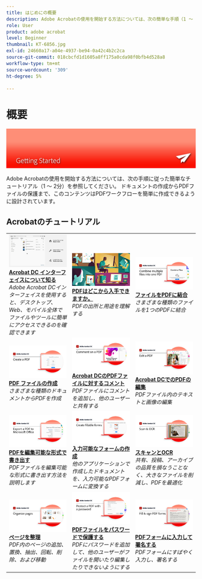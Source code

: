 ```yaml
---
title: はじめにの概要
description: Adobe Acrobatの使用を開始する方法については、次の簡単な手順（1 ～ 2分）のチュートリアルを参照してください。
role: User
product: adobe acrobat
level: Beginner
thumbnail: KT-6856.jpg
exl-id: 24660a17-a04e-4937-be94-0a42c4b2c2ca
source-git-commit: 018cbcfd1d1605a8ff175a0cda98f0bfb4d528a8
workflow-type: tm+mt
source-wordcount: '309'
ht-degree: 5%

---
```


# 概要

![Acrobatスタートアップイメージ](../assets/Hero-GettingStarted.png)

Adobe Acrobatの使用を開始する方法については、次の手順に従った簡単なチュートリアル（1 ～ 2分）を参照してください。 ドキュメントの作成からPDFファイルの保護まで、このコンテンツはPDFワークフローを簡単に作成できるように設計されています。

## Acrobatのチュートリアル

<table style="table-layout:fixed">
<tr>
  <td>
    <a href="get-to-know-the-acrobat-dc-interface.md">
      <img alt="Acrobat DCインターフェイスの詳細" src="../assets/Interface.jpg" />
    </a>
    <div>
    <a href="get-to-know-the-acrobat-dc-interface.md"><strong>Acrobat DC インターフェイスについて知る</strong></a>
    </div>
    <em>Adobe Acrobat DCインターフェイスを使用すると、デスクトップ、Web、モバイル全体でファイルやツールに簡単にアクセスできるのを確認できます</em>
    <br>
  </td>
  <td>
    <a href="where-do-pdfs-come-from.md">
      <img alt="PDFはどこから入手できますか。" src="../assets/WherePDFs.jpg" />
    </a>
    <div>
    <a href="where-do-pdfs-come-from.md"><strong>PDFはどこから入手できますか。</strong></a>
    </div>
    <em>PDFの出所と用途を理解する</em>
    <br>
  </td>
  <td>
    <a href="combine-to-pdf.md">
      <img alt="ファイルをPDFに結合" src="../assets/Combine.jpg" />
    </a>
    <div>
     <a href="combine-to-pdf.md"><strong>ファイルをPDFに結合</strong></a>
    </div>
    <em>さまざまな種類のファイルを1つのPDFに結合</em>
    <br>
  </td>
</tr>
<tr>
  <td>
    <a href="create-pdf.md">
      <img alt="PDF ファイルの作成" src="../assets/Create.jpg" />
    </a>
    <div>
    <a href="create-pdf.md"><strong>PDF ファイルの作成</strong></a>
    </div>
    <em>さまざまな種類のドキュメントからPDFを作成</em>
    <br>
  </td>
  <td>
    <a href="comment-on-pdf-files.md">
      <img alt="Acrobat DCのPDFファイルに対するコメント" src="../assets/Comment.jpg" />
    </a>
    <div>
    <a href="comment-on-pdf-files.md"><strong>Acrobat DCのPDFファイルに対するコメント</strong></a>
    </div>
    <em>PDFファイルにコメントを追加し、他のユーザーと共有する</em>
    <br>
  </td>  
  <td>
    <a href="edit-pdf.md">
      <img alt="Acrobat DCでのPDFの編集" src="../assets/Edit.jpg" />
    </a>
    <div>
    <a href="edit-pdf.md"><strong>Acrobat DCでのPDFの編集</strong></a>
    </div>
    <em>PDFファイル内のテキストと画像の編集</em>
    <br>
  </td>
</tr>
<tr>
  <td>
    <a href="export-pdf.md">
      <img alt="PDFを編集可能な形式で書き出す" src="../assets/Export.jpg" />
    </a>
    <div>
    <a href="export-pdf.md"><strong>PDFを編集可能な形式で書き出す</strong></a>
    </div>
    <em>PDFファイルを編集可能な形式に書き出す方法を説明します</em>
    <br>
  </td>
  <td>
    <a href="create-fillable-forms.md">
      <img alt="入力可能なフォームの作成" src="../assets/Form.jpg" />
    </a>
    <div>
    <a href="create-fillable-forms.md"><strong>入力可能なフォームの作成</strong></a>
    </div>
    <em>他のアプリケーションで作成したドキュメントを、入力可能なPDFフォームに変換する</em>
    <br>
  </td>  
  <td>
    <a href="scan-and-ocr.md">
      <img alt="スキャンとOCR" src="../assets/Scan.jpg" />
    </a>
    <div>
    <a href="scan-and-ocr.md"><strong>スキャンとOCR</strong></a>
    </div>
    <em>共有、投稿、アーカイブの品質を損なうことなく、大きなファイルを削減し、PDFを最適化</em>
    <br>
  </td>
</tr>
<tr>
  <td>
    <a href="organize.md">
      <img alt="ページを整理" src="../assets/Organize.jpg" />
    </a>
    <div>
    <a href="organize.md"><strong>ページを整理</strong></a>
    </div>
    <em>PDF内のページの追加、置換、抽出、回転、削除、および移動</em>
    <br>
  </td>
  <td>
    <a href="password-protect.md">
      <img alt="PDFファイルをパスワードで保護する" src="../assets/Protect.jpg" />
    </a>
    <div>
    <a href="password-protect.md"><strong>PDFファイルをパスワードで保護する</strong></a>
    </div>
    <em>PDFにパスワードを追加して、他のユーザーがファイルを開いたり編集したりできないようにする</em>
    <br>
  </td>
  <td>
    <a href="fill-and-sign.md">
      <img alt="PDFフォームに入力して署名する" src="../assets/FillSign.jpg" />
    </a>
    <div>
    <a href="fill-and-sign.md"><strong>PDFフォームに入力して署名する</strong></a>
    </div>
    <em>PDFフォームにすばやく入力し、署名する</em>
    <br>
  </td>
</tr>
</table>

